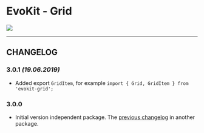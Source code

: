 # EvoKit - Grid

[![](https://img.shields.io/npm/v/evokit-grid.svg)](https://www.npmjs.com/package/evokit-grid)

---

## CHANGELOG

### 3.0.1 *(19.06.2019)*

- Added export `GridItem`, for example `import { Grid, GridItem } from 'evokit-grid';`

### 3.0.0

- Initial version independent package. The [previous changelog](/packages/evokit/CHANGELOG.md) in another package.
